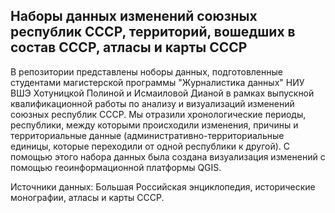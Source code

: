 ## Наборы данных изменений союзных республик СССР, территорий, вошедших в состав СССР, атласы и карты СССР

В репозитории представлены ноборы данных, подготовленные студентами магистерской программы "Журналистика данных" НИУ ВШЭ Хотуницкой Полиной и Исмаиловой Дианой в рамках выпускной квалификационной работы по анализу и визуализаций изменений союзных республик СССР. Мы отразили хронологические периоды, республики, между которыми происходили изменения, причины и территориальные данные (административно-территориальные единицы, которые переходили от одной республики к другой). С помощью этого набора данных была создана визуализация изменений с помощью геоинформационной платформы QGIS.

Источники данных: Большая Российская энциклопедия, исторические монографии, атласы и карты СССР.
